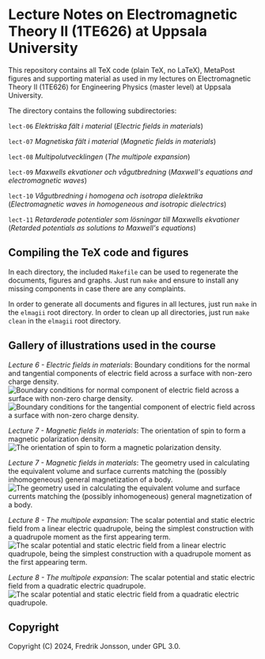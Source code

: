 # Lecture Notes on Electromagnetic Theory II (1TE626) at Uppsala University

This repository contains all TeX code (plain TeX, no LaTeX), MetaPost figures
and supporting material as used in my lectures on Electromagnetic Theory II
(1TE626) for Engineering Physics (master level) at Uppsala University.

The directory contains the following subdirectories:

  `lect-06` <i>Elektriska fält i material</i>
         (<i>Electric fields in materials</i>)

  `lect-07` <i>Magnetiska fält i material</i>
         (<i>Magnetic fields in materials</i>)

  `lect-08` <i>Multipolutvecklingen</i>
         (<i>The multipole expansion</i>)

  `lect-09` <i>Maxwells ekvationer och vågutbredning</i>
         (<i>Maxwell's equations and electromagnetic waves</i>)

  `lect-10` <i>Vågutbredning i homogena och isotropa dielektrika</i>
         (<i>Electromagnetic waves in homogeneous and isotropic dielectrics</i>)

  `lect-11` <i>Retarderade potentialer som lösningar till Maxwells ekvationer</i>
         (<i>Retarded potentials as solutions to Maxwell's equations</i>)

## Compiling the TeX code and figures

In each directory, the included `Makefile` can be used to regenerate the
documents, figures and graphs. Just run `make` and ensure to install any
missing components in case there are any complaints.

In order to generate all documents and figures in all lectures, just run
`make` in the `elmagii` root directory. In order to clean up all directories,
just run `make clean` in the `elmagii` root directory.

## Gallery of illustrations used in the course

<i>Lecture 6 - Electric fields in materials</i>:
Boundary conditions for the normal and tangential components of electric field
across a surface with non-zero charge density.
![Boundary conditions for normal component of electric field across a surface
with non-zero charge density.](lect-06/figs/esurfnorm.svg)
![Boundary conditions for the tangential component of electric field across
a surface with non-zero charge density.](lect-06/figs/esurftang.svg)

<i>Lecture 7 - Magnetic fields in materials</i>: The orientation of spin to
form a magnetic polarization density.
![The orientation of spin to form a magnetic polarization
density.](lect-07/figs/magdensity.svg)

<i>Lecture 7 - Magnetic fields in materials</i>:
The geometry used in calculating the equivalent volume and surface currents
matching the (possibly inhomogeneous) general magnetization of a body.
![The geometry used in calculating the equivalent volume and surface
currents matching the (possibly inhomogeneous) general magnetization
of a body.](lect-07/figs/vectpot.svg)

<i>Lecture 8 - The multipole expansion</i>:
The scalar potential and static electric field from a linear electric
quadrupole, being the simplest construction with a quadrupole moment as
the first appearing term.
![The scalar potential and static electric field from a linear electric
quadrupole, being the simplest construction with a quadrupole moment as
the first appearing term.](lect-08/multipoles/multipoles/linquadrupole-str.png)

<i>Lecture 8 - The multipole expansion</i>: The scalar potential and static
electric field from a quadratic electric quadrupole.
![The scalar potential and static electric field from a quadratic electric
quadrupole.](lect-08/multipoles/multipoles/quadquadrupole-str.png)

## Copyright
Copyright (C) 2024, Fredrik Jonsson, under GPL 3.0.
